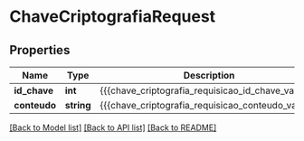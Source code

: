 # ChaveCriptografiaRequest

## Properties
Name | Type | Description | Notes
------------ | ------------- | ------------- | -------------
**id_chave** | **int** | {{{chave_criptografia_requisicao_id_chave_valor}}} | 
**conteudo** | **string** | {{{chave_criptografia_requisicao_conteudo_valor}}} | 

[[Back to Model list]](../README.md#documentation-for-models) [[Back to API list]](../README.md#documentation-for-api-endpoints) [[Back to README]](../README.md)


